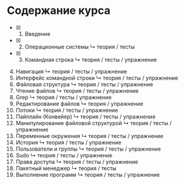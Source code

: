 # Содержание курса

- [x] 1. Введение
- [x] 2. Операционные системы
↳ теория / тесты
- [x] 3. Командная строка
↳ теория / тесты / упражнение

4. Навигация
↳ теория / тесты / упражнение
5. Интерфейс командной строки
↳ теория / тесты / упражнение
6. Файловая структура
↳ теория / тесты / упражнение
7. Чтение файлов
↳ теория / тесты / упражнение
8. Grep
↳ теория / тесты / упражнение
9. Редактирование файлов
↳ теория / упражнение
10. Потоки
↳ теория / тесты / упражнение
11. Пайплайн (Конвейер)
↳ теория / тесты / упражнение
12. Манипулирование файловой структурой
↳ теория / тесты / упражнение
13. Переменные окружения
↳ теория / тесты / упражнение
14. История
↳ теория / тесты / упражнение
15. Пользователи и группы
↳ теория / тесты / упражнение
16. Sudo
↳ теория / тесты / упражнение
17. Права доступа
↳ теория / тесты / упражнение
18. Пакетный менеджер
↳ теория / тесты
19. Выполнение программ
↳ теория / тесты / упражнение
